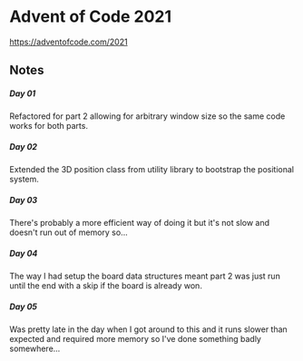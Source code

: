 # Advent of Code 2021

https://adventofcode.com/2021

## Notes

##### Day 01

Refactored for part 2 allowing for arbitrary window size so the same code works for both parts.

##### Day 02

Extended the 3D position class from utility library to bootstrap the positional system.

##### Day 03

There's probably a more efficient way of doing it but it's not slow and doesn't run out of memory so...

##### Day 04

The way I had setup the board data structures meant part 2 was just run until the end with a skip if the board is already won.

##### Day 05

Was pretty late in the day when I got around to this and it runs slower than expected and required more memory so I've done something badly somewhere...
